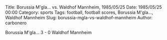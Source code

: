 Title: Borussia M'gla… vs. Waldhof Mannheim, 1985/05/25
Date: 1985/05/25 00:00
Category: sports
Tags: football, football scores, Borussia M'gla…, Waldhof Mannheim
Slug: borussia-mgla-vs-waldhof-mannheim
Author: carbonero


Borussia M'gla… 3 - 0 Waldhof Mannheim
